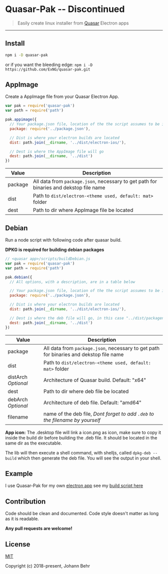 # Quasar-Pak -- **Discontinued**

> Easily create linux installer from [Quasar](https://quasar-framework.org/) Electron apps

* * *

## Install

```bash
npm i -D quasar-pak
```

or if you want the bleeding edge: `npm i -D https://github.com/ExNG/quasar-pak.git`

## AppImage

Create a AppImage file from your Quasar Electron App.

```javascript
var pak = require('quasar-pak')
var path = require('path')

pak.appimage({
  // Your package.json file, location of the the script assumes to be in a script folder
  package: require('../package.json'),

  // Dist is where your electron builds are located
  dist: path.join(__dirname, '../dist/electron-ios/'),

  // Dest is where the AppImage file will go
  dest: path.join(__dirname, '../dist')
})
```

| Value   | Description                                                                            |
| ------- | -------------------------------------------------------------------------------------- |
| package | All data from `package.json`, necessary to get path for binaries and dekstop file name |
| dist    | Path to `dist/electron-<theme used, default: mat>` folder                              |
| dest    | Path to dir where AppImage file be located                                             |

## Debian

Run a node script with following code after quasar build.

**DPKG is required for building debian packages**

```javascript
// <quasar app>/scripts/buildDebian.js
var pak = require('quasar-pak')
var path = require('path')

pak.debian({
  // All options, with a description, are in a table below

  // Your package.json file, location of the the script assumes to be in a script folder
  package: require('../package.json'),

  // Dist is where your electron builds are located
  dist: path.join(__dirname, '../dist/electron-ios/'),

  // Dest is where the deb file will go, in this case "../dist/packagename_version_amd64.deb"
  dest: path.join(__dirname, '../dist')
})
```

| Value               | Description                                                                            |
| ------------------- | -------------------------------------------------------------------------------------- |
| package             | All data from `package.json`, necessary to get path for binaries and dekstop file name |
| dist                | Path to `dist/electron-<theme used, default: mat>` folder                              |
| distArch _Optional_ | Architecture of Quasar build. Default: "x64"                                           |
| dest                | Path to dir where deb file be located                                                  |
| debArch _Optional_  | Architecture of deb file. Default: "amd64"                                             |
| filename            | name of the deb file, _Dont forget to add `.deb` to the filename by yourself_          |

**App icon:** The .desktop file will link a icon.png as icon, make sure to copy it inside the build dir before building the .deb file. It should be located in the same dir as the executable.

The lib will then execute a shell command, with shelljs, called `dpkg-deb --build` which then generate the deb file. You will see the output in your shell.

## Example

I use Quasar-Pak for my own [electron app](https://github.com/ExNG/vuenote/) see my [build script here](https://github.com/ExNG/vuenote/blob/master/scripts/build-debian.js)

## Contribution

Code should be clean and documented. Code style doesn't matter as long as it is readable.

**Any pull requests are welcome!**

## License

[MIT](http://opensource.org/licenses/MIT)

Copyright (c) 2018-present, Johann Behr
